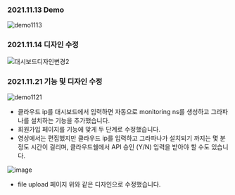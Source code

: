 ### 2021.11.13 Demo
![demo1113](https://user-images.githubusercontent.com/65498159/141645339-796b82d5-bc2e-4d7a-b984-8c3eb169b602.gif)

### 2021.11.14 디자인 수정
![대시보드디자인변경2](https://user-images.githubusercontent.com/65498159/141673038-8805aec0-44b6-495b-b5e9-6f02a3da150d.png)

### 2021.11.21 기능 및 디자인 수정
![demo1121](https://user-images.githubusercontent.com/65498159/142767424-2c4c918b-0599-48bc-a3c2-aa1bd31b2d91.gif)

- 클라우드 ip를 대시보드에서 입력하면 자동으로 monitoring ns를 생성하고 그라파나를 설치하는 기능을 추가했습니다.
- 회원가입 페이지를 기능에 맞게 두 단계로 수정했습니다.
- 영상에서는 편집했지만 클라우드 ip를 입력하고 그라파나가 설치되기 까지는 몇 분정도 시간이 걸리며, 클라우드쉘에서 API 승인 (Y/N) 입력을 받아야 할 수도 있습니다.

![image](https://user-images.githubusercontent.com/65498159/142771461-61f1ef10-fcf2-4e60-9333-5d065b275b76.png)
- file upload 페이지 위와 같은 디자인으로 수정했습니다.